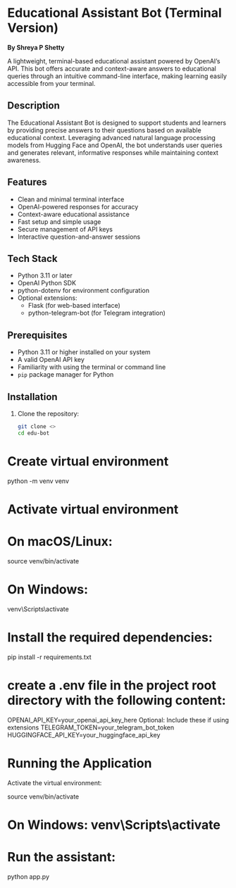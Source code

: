 # Educational Assistant Bot (Terminal Version)
**By Shreya P Shetty**

A lightweight, terminal-based educational assistant powered by OpenAI’s API. This bot offers accurate and context-aware answers to educational queries through an intuitive command-line interface, making learning easily accessible from your terminal.

## Description
The Educational Assistant Bot is designed to support students and learners by providing precise answers to their questions based on available educational context. Leveraging advanced natural language processing models from Hugging Face and OpenAI, the bot understands user queries and generates relevant, informative responses while maintaining context awareness.

## Features
- Clean and minimal terminal interface
- OpenAI-powered responses for accuracy
- Context-aware educational assistance
- Fast setup and simple usage
- Secure management of API keys
- Interactive question-and-answer sessions

## Tech Stack
- Python 3.11 or later
- OpenAI Python SDK
- python-dotenv for environment configuration
- Optional extensions:
  - Flask (for web-based interface)
  - python-telegram-bot (for Telegram integration)

## Prerequisites
- Python 3.11 or higher installed on your system
- A valid OpenAI API key
- Familiarity with using the terminal or command line
- `pip` package manager for Python

## Installation
1. Clone the repository:
   ```bash
   git clone <>
   cd edu-bot

# Create virtual environment
python -m venv venv

# Activate virtual environment

# On macOS/Linux:
source venv/bin/activate
# On Windows:
venv\Scripts\activate

# Install the required dependencies:
pip install -r requirements.txt


# create a .env file in the project root directory with the following content:

OPENAI_API_KEY=your_openai_api_key_here
Optional: Include these if using extensions
TELEGRAM_TOKEN=your_telegram_bot_token
HUGGINGFACE_API_KEY=your_huggingface_api_key


 # Running the Application

Activate the virtual environment:

source venv/bin/activate  
# On Windows: venv\Scripts\activate


# Run the assistant:

python app.py

